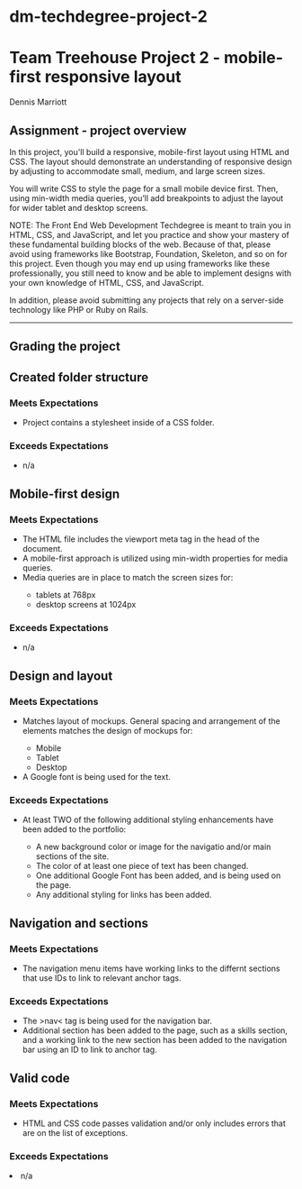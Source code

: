 # dm-techdegree-project-2
<h1>Team Treehouse Project 2 - mobile-first responsive layout</h1>
<a href="https://teamtreehouse.com/"></a>

<p>Dennis Marriott</p>

<h2>Assignment - project overview</h2>

<p>In this project, you'll build a responsive, mobile-first layout using HTML and CSS. The layout should demonstrate an understanding of responsive design by adjusting to accommodate small, medium, and large screen sizes.</p>

<p>You will write CSS to style the page for a small mobile device first. Then, using min-width media queries, you’ll add breakpoints to adjust the layout for wider tablet and desktop screens.</p>

<p>NOTE: The Front End Web Development Techdegree is meant to train you in HTML, CSS, and JavaScript, and let you practice and show your mastery of these fundamental building blocks of the web. Because of that, please avoid using frameworks like Bootstrap, Foundation, Skeleton, and so on for this project. Even though you may end up using frameworks like these professionally, you still need to know and be able to implement designs with your own knowledge of HTML, CSS, and JavaScript.</p>

<p>In addition, please avoid submitting any projects that rely on a server-side technology like PHP or Ruby on Rails.</p>

<hr>

<h2>Grading the project</h2>

<h2>Created folder structure</h2>

<h3>Meets Expectations</h3>
    <ul>
        <li>Project contains a stylesheet inside of a CSS folder.</li>
    </ul>
    
<h3>Exceeds Expectations</h3>
    <ul>
        <li>n/a</li>
    </ul>

<h2>Mobile-first design</h2>

<h3>Meets Expectations</h3>
    <ul>
        <li>The HTML file includes the viewport meta tag in the head of the document.</li>
        <li>A mobile-first approach is utilized using min-width properties for media queries.</li>
        <li>Media queries are in place to match the screen sizes for:</li>
        <ul>
            <li>tablets at 768px</li>
            <li>desktop screens at 1024px</li>
        </ul>
    </ul>
<h3>Exceeds Expectations</h3>
    <ul>
        <li>n/a</li>
    </ul>

<h2>Design and layout</h2>

<h3>Meets Expectations</h3>
    <ul>
        <li>Matches layout of mockups. General spacing and arrangement of the elements matches the design of mockups for:</li>
        <ul>
            <li>Mobile</li>
            <li>Tablet</li>
            <li>Desktop</li>
        </ul>
        <li>A Google font is being used for the text.</li>
    </ul>

<h3>Exceeds Expectations</h3>
    <ul>
        <li>At least TWO of the following additional styling enhancements have been added to the portfolio:</li>
        <ul>
            <li>A new background color or image for the navigatio and/or main sections of the site.</li>
            <li>The color of at least one piece of text has been changed.</li>
            <li>One additional Google Font has been added, and is being used on the page.</li>
            <li>Any additional styling for links has been added.</li>
        </ul>
    </ul>

<h2>Navigation and sections</h2>

<h3>Meets Expectations</h3>
    <ul>
        <li>The navigation menu items have working links to the differnt sections that use IDs to link to relevant anchor tags.</li>
    </ul>

<h3>Exceeds Expectations</h3>
    <ul>
        <li>The &gt;nav&lt; tag is being used for the navigation bar.</li>
        <li>Additional section has been added to the page, such as a skills section, and a working link to the new section has been added to the navigation bar using an ID to link to anchor tag.</li>
    </ul>

<h2>Valid code</h2>

<h3>Meets Expectations</h3>
    <ul>
        <li>HTML and CSS code passes validation and/or only includes errors that are on the list of exceptions.</li>
    </ul>

<h3>Exceeds Expectations</h3
    <ul>
        <li>n/a</li>
    </ul>
